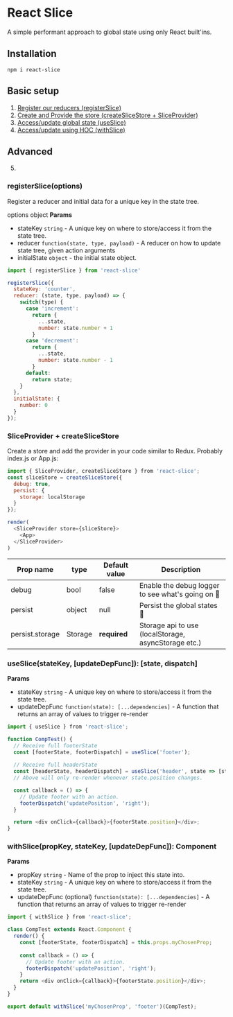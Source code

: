 # React Slice
A simple performant approach to global state using only React built'ins.


## Installation
```
npm i react-slice
```

## Basic setup

1. [Register our reducers (registerSlice)](#registerslicestatekey-reducer-initialstate)
2. [Create and Provide the store (createSliceStore + SliceProvider)]()
3. [Access/update global state (useSlice)](#useslicestatekey-updatedepfunc-state-dispatch)
4. [Access/update using HOC (withSlice)](#withslicepropkey-statekey-updatedepfunc-component)

## Advanced
5. 

### registerSlice(options)
Register a reducer and initial data for a unique key in the state tree.

options object **Params**
- stateKey `string` - A unique key on where to store/access it from the state tree.
- reducer `function(state, type, payload)` - A reducer on how to update state tree, given action arguments
- initialState `object` - the initial state object.

```js
import { registerSlice } from 'react-slice'

registerSlice({
  stateKey: 'counter',
  reducer: (state, type, payload) => {
    switch(type) {
      case 'increment':
        return {
          ...state,
          number: state.number + 1
        }
      case 'decrement':
        return {
          ...state,
          number: state.number - 1
        }
      default:
        return state;
    }
  },
  initialState: {
    number: 0
  }
});
```

### SliceProvider + createSliceStore
Create a store and add the provider in your code similar to Redux.
Probably index.js or App.js:
```js
import { SliceProvider, createSliceStore } from 'react-slice';
const sliceStore = createSliceStore({
  debug: true,
  persist: {
    storage: localStorage
  }
});

render(
  <SliceProvider store={sliceStore}>
    <App>
  </SliceProvider>
)
```

| Prop name | type | Default value | Description |
| --- | --- | --- | --- |
| debug | bool | false | Enable the debug logger to see what's going on 🚀 |
| persist | object | null | Persist the global states 🚀 |
| persist.storage | Storage | **required** | Storage api to use (localStorage, asyncStorage etc.) |


### useSlice(stateKey, [updateDepFunc]): [state, dispatch]

**Params**
- stateKey `string` - A unique key on where to store/access it from the state tree.
- updateDepFunc `function(state): [...dependencies]` - A function that returns an array of values to trigger re-render

```js
import { useSlice } from 'react-slice';

function CompTest() {
  // Receive full footerState
  const [footerState, footerDispatch] = useSlice('footer');
  
  // Receive full headerState
  const [headerState, headerDispatch] = useSlice('header', state => [state.position]);
  // Above will only re-render whenever state.position changes.

  const callback = () => {
    // Update footer with an action.
    footerDispatch('updatePosition', 'right');
  }

  return <div onClick={callback}>{footerState.position}</div>;
}
```

### withSlice(propKey, stateKey, [updateDepFunc]): Component

**Params**
- propKey `string` - Name of the prop to inject this state into.
- stateKey `string` - A unique key on where to store/access it from the state tree.
- updateDepFunc (optional) `function(state): [...dependencies]` - A function that returns an array of values to trigger re-render

```js
import { withSlice } from 'react-slice';

class CompTest extends React.Component {
  render() {
    const [footerState, footerDispatch] = this.props.myChosenProp;
    
    const callback = () => {
      // Update footer with an action.
      footerDispatch('updatePosition', 'right');
    }
    return <div onClick={callback}>{footerState.position}</div>;
  }
}

export default withSlice('myChosenProp', 'footer')(CompTest);
```